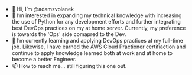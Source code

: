 - 👋 Hi, I’m @adamzvolanek
- 👀 I’m interested in expanding my technical knowledge with increasing the use of Python for any development efforts and further integrating best DevOps practices on my at home server. Currently, my preference is towards the 'Ops' side comapred to the Dev. 
- 🌱 I’m currently learning and applying DevOps practices at my full-time job. Likewise, I have earned the AWS Cloud Practioner certifiaction and continue to apply knowledge learned both at work and at home to become a better Engineer.
- 📫 How to reach me... still figuring this one out.

<!---
adamzvolanek/adamzvolanek is a ✨ special ✨ repository because its `README.md` (this file) appears on your GitHub profile.
You can click the Preview link to take a look at your changes.
--->

